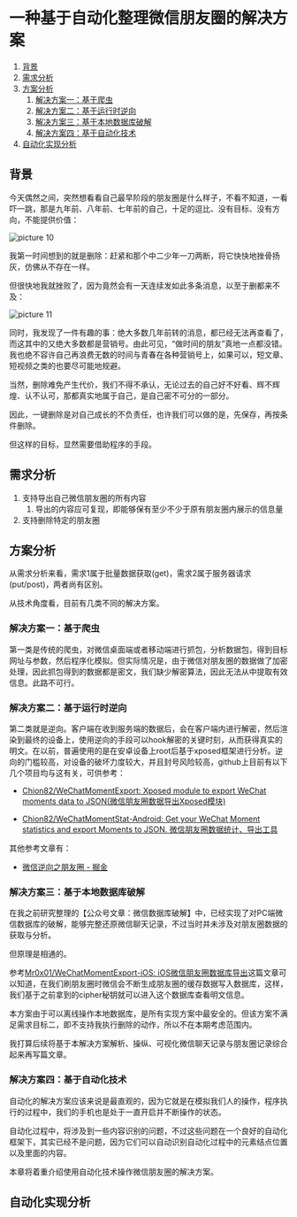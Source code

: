 # 一种基于自动化整理微信朋友圈的解决方案

1. [背景](#背景)
2. [需求分析](#需求分析)
3. [方案分析](#方案分析)
    1. [解决方案一：基于爬虫](#解决方案一基于爬虫)
    2. [解决方案二：基于运行时逆向](#解决方案二基于运行时逆向)
    3. [解决方案三：基于本地数据库破解](#解决方案三基于本地数据库破解)
    4. [解决方案四：基于自动化技术](#解决方案四基于自动化技术)
4. [自动化实现分析](#自动化实现分析)

## 背景

今天偶然之间，突然想看看自己最早阶段的朋友圈是什么样子，不看不知道，一看吓一跳，那是九年前、八年前、七年前的自己，十足的逗比、没有目标、没有方向，不能提供价值：

![picture 10](https://mark-vue-oss.oss-cn-hangzhou.aliyuncs.com/wechat-moments-dump-1656138484175-e1854677b109bae6e14c030da09b246d9ef728c94647185e7d9ad520f10c5e7b.png)  

我第一时间想到的就是删除：赶紧和那个中二少年一刀两断，将它快快地挫骨扬灰，仿佛从不存在一样。

但很快地我就挫败了，因为竟然会有一天连续发如此多条消息，以至于删都来不及：

![picture 11](https://mark-vue-oss.oss-cn-hangzhou.aliyuncs.com/wechat-moments-dump-1656138681921-d1416f216062f0966ab68b04140aa4aa74850e4663bf08843226661a62b256c6.png)  

同时，我发现了一件有趣的事：绝大多数几年前转的消息，都已经无法再查看了，而这其中的又绝大多数都是营销号。由此可见，“做时间的朋友”真地一点都没错。我也绝不容许自己再浪费无数的时间与青春在各种营销号上，如果可以，短文章、短视频之类的也要尽可能地规避。

当然，删除难免产生代价，我们不得不承认，无论过去的自己好不好看、辉不辉煌、认不认可，那都真实地属于自己，是自己密不可分的一部分。

因此，一键删除是对自己成长的不负责任，也许我们可以做的是，先保存，再按条件删除。

但这样的目标，显然需要借助程序的手段。

## 需求分析

1. 支持导出自己微信朋友圈的所有内容
    1. 导出的内容应可复现，即能够保有至少不少于原有朋友圈内展示的信息量
2. 支持删除特定的朋友圈

## 方案分析

从需求分析来看，需求1属于批量数据获取(get)，需求2属于服务器请求(put/post)，两者尚有区别。

从技术角度看，目前有几类不同的解决方案。

### 解决方案一：基于爬虫

第一类是传统的爬虫，对微信桌面端或者移动端进行抓包，分析数据包，得到目标网址与参数，然后程序化模拟。但实际情况是，由于微信对朋友圈的数据做了加密处理，因此抓包得到的数据都是密文，我们缺少解密算法，因此无法从中提取有效信息。此路不可行。

### 解决方案二：基于运行时逆向

第二类就是逆向。客户端在收到服务端的数据后，会在客户端内进行解密，然后渲染到最终的设备上，使用逆向的手段可以hook解密的关键时刻，从而获得真实的明文。在以前，普遍使用的是在安卓设备上root后基于xposed框架进行分析。逆向的门槛较高，对设备的破坏力度较大，并且封号风险较高，github上目前有以下几个项目均与这有关，可供参考：

- [Chion82/WeChatMomentExport: Xposed module to export WeChat moments data to JSON(微信朋友圈数据导出Xposed模块)](https://github.com/Chion82/WeChatMomentExport)

- [Chion82/WeChatMomentStat-Android: Get your WeChat Moment statistics and export Moments to JSON. 微信朋友圈数据统计、导出工具](https://github.com/Chion82/WeChatMomentStat-Android)

其他参考文章有：

- [微信逆向之朋友圈 - 掘金](https://juejin.cn/post/6844903846595002376)

### 解决方案三：基于本地数据库破解

在我之前研究整理的【公众号文章：微信数据库破解】中，已经实现了对PC端微信数据库的破解，能够完整还原微信聊天记录，不过当时并未涉及对朋友圈数据的获取与分析。

但原理是相通的。

参考[Mr0x01/WeChatMomentExport-iOS: iOS微信朋友圈数据库导出](https://github.com/Mr0x01/WeChatMomentExport-iOS)这篇文章可以知道，在我们刷朋友圈时微信会不断生成朋友圈的缓存数据写入数据库，这样，我们基于之前拿到的cipher秘钥就可以进入这个数据库查看明文信息。

本方案由于可以离线操作本地数据库，是所有实现方案中最安全的。但该方案不满足需求目标二，即不支持我执行删除的动作，所以不在本期考虑范围内。

我打算后续将基于本解决方案解析、操纵、可视化微信聊天记录与朋友圈记录综合起来再写篇文章。

### 解决方案四：基于自动化技术

自动化的解决方案应该来说是最直观的，因为它就是在模拟我们人的操作，程序执行的过程中，我们的手机也是处于一直开启并不断操作的状态。

自动化过程中，将涉及到一些内容识别的问题，不过这些问题在一个良好的自动化框架下，其实已经不是问题，因为它们可以自动识别自动化过程中的元素结点位置以及里面的内容。

本章将着重介绍使用自动化技术操作微信朋友圈的解决方案。

## 自动化实现分析

